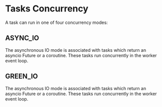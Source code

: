
# Tasks Concurrency

A task can run in one of four concurrency modes:

## ASYNC_IO

The asynchronous IO mode is associated with tasks which return
an asyncio Future or a coroutine. These tasks run concurrently
in the worker event loop.

## GREEN_IO

The asynchronous IO mode is associated with tasks which return
an asyncio Future or a coroutine. These tasks run concurrently
in the worker event loop.
